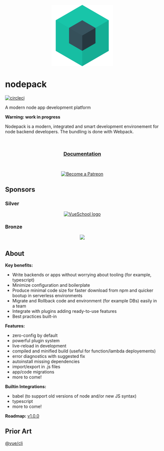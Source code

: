 <p align="center">
  <img src="./nodepack.svg" width="200" height="200">
</p>

# nodepack

[![circleci](https://img.shields.io/circleci/project/github/Akryum/nodepack/master.svg)](https://circleci.com/gh/Akryum/nodepack)

A modern node app development platform

**Warning: work in progress**

Nodepack is a modern, integrated and smart development environement for node backend developers. The bundling is done with Webpack.

<br>

<h3 align="center"><a href="https://nodepackjs.com/">Documentation</a></h3>

<br>

<p align="center">
  <a href="https://www.patreon.com/akryum" target="_blank">
    <img src="https://c5.patreon.com/external/logo/become_a_patron_button.png" alt="Become a Patreon">
  </a>
</p>

## Sponsors

### Silver

<p align="center">
  <a href="https://vueschool.io/" target="_blank">
    <img src="https://vueschool.io/img/logo/vueschool_logo_multicolor.svg" alt="VueSchool logo" width="200px">
  </a>
</p>

### Bronze

<p align="center">
  <a href="https://vuetifyjs.com" target="_blank" title="Vuetify">
    <img src="https://cdn.discordapp.com/attachments/537832759985700914/537832771691872267/Horizontal_Logo_-_Dark.png" width="100">
  </a>
</p>

## About

**Key benefits:**

- Write backends or apps without worrying about tooling (for example, typescript)
- Minimize configuration and boilerplate
- Produce minimal code size for faster download from npm and quicker bootup in serverless environments
- Migrate and Rollback code and environment (for example DBs) easily in a team
- Integrate with plugins adding ready-to-use features
- Best practices built-in

**Features:**

- zero-config by default
- powerful plugin system
- live-reload in development
- compiled and minified build (useful for function/lambda deployements)
- error diagnostics with suggested fix
- autoinstall missing dependencies
- import/export in .js files
- app/code migrations
- more to come!

**Builtin Integrations:**

- babel (to support old versions of node and/or new JS syntax)
- typescript
- more to come!

**Roadmap:** [v1.0.0](https://github.com/Akryum/nodepack/projects/1)

## Prior Art

[@vue/cli](https://github.com/vuejs/vue-cli)
